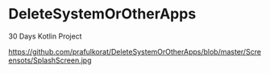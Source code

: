 # DeleteSystemOrOtherApps
30 Days Kotlin Project

https://github.com/prafulkorat/DeleteSystemOrOtherApps/blob/master/Screensots/SplashScreen.jpg
